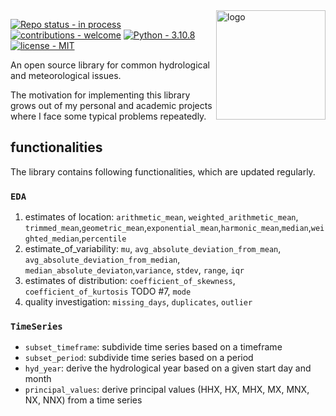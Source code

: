 <img align="right" src="logo.svg" alt="logo" width="175"/>   

[![Repo status - in process](https://img.shields.io/static/v1?label=Repo+status&message=in+process&color=90EE90&style=for-the-badge)](https://)
[![contributions - welcome](https://img.shields.io/static/v1?label=contributions&message=welcome&color=90EE90&style=for-the-badge)](https://)
[![Python - 3.10.8](https://img.shields.io/static/v1?label=Python&message=3.10.8&color=yellow&style=for-the-badge&logo=python)](https://)
[![license - MIT](https://img.shields.io/badge/license-MIT-blue?style=for-the-badge&)](https://lbesson.mit-license.org/)


An open source library for common hydrological and meteorological issues.

The motivation for implementing this library grows out of my personal and academic projects where I face some typical problems repeatedly.

## functionalities
The library contains following functionalities, which are updated regularly.

### `EDA`
1. estimates of location: `arithmetic_mean`, `weighted_arithmetic_mean`, `trimmed_mean`,`geometric_mean`,`exponential_mean`,`harmonic_mean`,`median`,`weighted_median`,`percentile`
2. estimate_of_variability: `mu`, `avg_absolute_deviation_from_mean`, `avg_absolute_deviation_from_median`, `median_absolute_deviaton`,`variance`, `stdev`, `range`, `iqr`
3. estimates of distribution: `coefficient_of_skewness`, `coefficient_of_kurtosis` TODO #7, `mode`
4. quality investigation: `missing_days`, `duplicates`, `outlier`
### `TimeSeries`
- `subset_timeframe`: subdivide time series based on a timeframe
- `subset_period`: subdivide time series based on a period
- `hyd_year`: derive the hydrological year based on a given start day and month
- `principal_values`: derive principal values (HHX, HX, MHX, MX, MNX, NX, NNX) from a time series